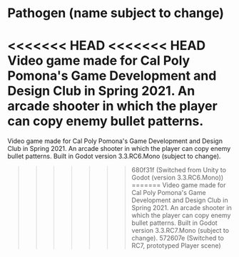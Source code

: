 # Pathogen (name subject to change)

<<<<<<< HEAD
<<<<<<< HEAD
Video game made for Cal Poly Pomona's Game Development and Design Club in Spring 2021. An arcade shooter in which the player can copy enemy bullet patterns.
=======
Video game made for Cal Poly Pomona's Game Development and Design Club in Spring 2021. An arcade shooter in which the player can copy enemy bullet patterns. Built in Godot version 3.3.RC6.Mono (subject to change).
>>>>>>> 680f31f (Switched from Unity to Godot (version 3.3.RC6.Mono))
=======
Video game made for Cal Poly Pomona's Game Development and Design Club in Spring 2021. An arcade shooter in which the player can copy enemy bullet patterns. Built in Godot version 3.3.RC7.Mono (subject to change).
>>>>>>> 572607e (Switched to RC7, prototyped Player scene)
